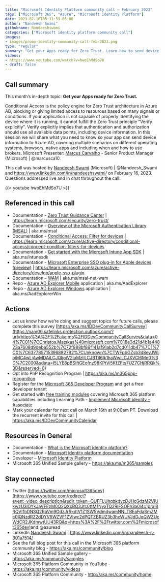 ```yaml
---
title: "Microsoft Identity Platform community call – February 2023"
tags: ["Microsoft 365", "Azure", "Microsoft identity Platform"]
date: 2023-02-16T05:11:59-05:00
author: "Nandeesh Swami"
githubname: Nandeeshswami
categories: ["Microsoft identity platform community call"]
images:
- images/promo-identity-community-call-feb-2023.png
type: "regular"
summary: "Get your Apps ready for Zero Trust. Learn how to send device information to Azure AD for conditional access and zero trust verification. Covers various operating systems, browsers, apps and brokers."
videos:
- https://www.youtube.com/watch?v=hwoEhMdSo7U
- draft: false
---
```


## Call summary

This month’s in-depth topic: **Get your Apps ready for Zero Trust.**

Conditional Access is the policy engine for Zero Trust architecture in Azure AD, blocking or giving limited access to resources based on many signals or conditions. If your application is not capable of properly identifying the device where it is running, it cannot fulfill the Zero Trust principle "Verify explicitly". Verify explicitly implies that authentication and authorization should use all available data points, including device information. In this session we will share what you need to know so your app can send device information to Azure AD, covering multiple scenarios on different operating systems, browsers, native apps and including when and how to use brokers. Microsoft Presenter: [Marcus Carvalho](https://www.linkedin.com/in/marcusca/) - Senior Product Manager (Microsoft) \| @marcusca10.

This call was hosted by [Nandeesh Swami](https://twitter.com/Nandeesh_Swami) (Microsoft) \| @Nandeesh_Swami and <https://www.linkedin.com/in/nandeeshswami/> on February 16, 2023. Questions addressed live and in chat throughout the call.

{{< youtube hwoEhMdSo7U >}}

## Referenced in this call

* Documentation - [Zero Trust Guidance Center](https://ineleccom-my.sharepoint.com/personal/andrb_inelec_com/Documents/Desktop/Office%20Videos/Identity%20Calls/2023-02-16-Identity/Zero%20Trust%20Guidance%20Center) \| <https://learn.microsoft.com/security/zero-trust/>
* Documentation - [Overview of the Microsoft Authentication Library (MSAL)](https://learn.microsoft.com/azure/active-directory/develop/msal-overview) \| aka.ms/msal
* Documentation - [Conditional Access: Filter for devices](https://learn.microsoft.com/azure/active-directory/conditional-access/concept-condition-filters-for-devices) \| <https://learn.microsoft.com/azure/active-directory/conditional-access/concept-condition-filters-for-devices>
* Documentation - [Get started with the Microsoft Intune App SDK](https://learn.microsoft.com/mem/intune/developer/app-sdk-get-started) \| aka.ms/intunesdk
* Documentation - [Microsoft Enterprise SSO plug-in for Apple devices (preview)](https://learn.microsoft.com/azure/active-directory/develop/apple-sso-plugin) \| <https://learn.microsoft.com/azure/active-directory/develop/apple-sso-plugin>
* Documentation – [WAM](https://github.com/AzureAD/microsoft-authentication-library-for-dotnet/wiki/wam) \| aka.ms/msal-net-wam
* Repo - [Azure AD Explorer Mobile](https://github.com/marcusca10/AzureAdExplorerMobile) application \| aka.ms/AadExplorer
* Repo - [Azure AD Explorer Windows](https://github.com/marcusca10/AzureAdExplorerWindows) application \| aka.ms/AadExplorerWin

## Actions

* Let us know how we’re doing and suggest topics for future calls, please complete this survey [https://aka.ms/IDDevCommunityCallSurvey](https://nam06.safelinks.protection.outlook.com/?url=https%3A%2F%2Faka.ms%2FIDDevCommunityCallSurvey&data=04%7C01%7CChristos.Matskas%40microsoft.com%7C18e3d21d4b1a44823a7608d9deba552b%7C72f988bf86f141af91ab2d7cd011db47%7C1%7C0%7C637785715396882782%7CUnknown%7CTWFpbGZsb3d8eyJWIjoiMC4wLjAwMDAiLCJQIjoiV2luMzIiLCJBTiI6Ik1haWwiLCJXVCI6Mn0%3D%7C2000&sdata=I5LYE8pBSlftGEofnz98KPtVi5KfZFts7UZ7CHjRRQk%3D&reserved=0)
* Opt into PnP Recognition Program \| <https://aka.ms/m365pnp-recognition>
* Register for the [Microsoft 365 Developer Program](https://aka.ms/m365/devprogram) and get a free developer tenant
* Get started with [free training modules](https://aka.ms/m365/dev/learn) covering Microsoft 365 platform capabilities including Learning Path - [Implement Microsoft identity – Associate](https://learn.microsoft.com/learn/paths/m365-identity-associate/)
* Mark your calendar for next call on March 16th at 9:00am PT. Download the recurrent invite for this call \| <https://aka.ms/IDDevCommunityCalendar>

## Resources in General

* Documentation - [What is the Microsoft identity platform?](https://learn.microsoft.com/azure/active-directory/develop/v2-overview)
* Documentation - [Microsoft identity platform documentation](https://learn.microsoft.com/azure/active-directory/develop/)
* Developer – [Microsoft Identity Platform](https://developer.microsoft.com/identity)
* Microsoft 365 Unified Sample gallery - <https://aka.ms/m365/samples>

## Stay connected

* Twitter [https://twitter.com/microsoft365dev](https://www.youtube.com/redirect?event=video_description&redir_token=QUFFLUhqbkdvcDJHcGdzM2VIUkwzU3lOYkJaVFEzM0Q2QXxBQ3Jtc0ttM1NyaTQ2RjFSOFh3a0l4c1pralBRQVI1bDNSQ2RaVm9OdzJrRkdtV1Z1SW5VdmdwamNNLTBEaFdaSmZMc0lQNzdRZ2dDYV9WZVF1ZVIwc2dPQTZBRUZ3b3hoWUVJdDJoQWZUcWdCR2JKdmwtUU43RQ&q=https%3A%2F%2Ftwitter.com%2Fmicrosoft365dev)​ and @azuread
* LinkedIn [Nandeesh Swami](https://www.linkedin.com/in/nandeesh-s-301a7514/) \| <https://www.linkedin.com/in/nandeesh-s-301a7514/>
* See the full blog post for this call in the Microsoft 365 platform community blog - <https://aka.ms/community/blog>
* Microsoft 365 Unified Sample gallery - <https://aka.ms/community/samples>
* Microsoft 365 Platform Community in YouTube - <https://aka.ms/community/videos>
* Microsoft 365 Platform Community - <http://aka.ms/community/home>
